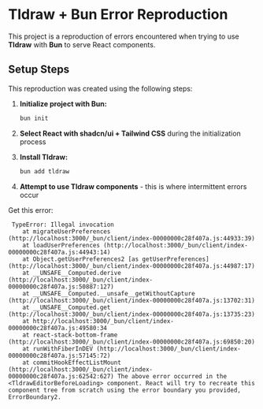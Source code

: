 # Tldraw + Bun Error Reproduction

This project is a reproduction of errors encountered when trying to use **Tldraw** with **Bun** to serve React components.

## Setup Steps

This reproduction was created using the following steps:

1. **Initialize project with Bun:**
   ```bash
   bun init
   ```


2. **Select React with shadcn/ui + Tailwind CSS** during the initialization process

3. **Install Tldraw:**
   ```bash
   bun add tldraw
   ```

4. **Attempt to use Tldraw components** - this is where intermittent errors occur

Get this error:
```
 TypeError: Illegal invocation
    at migrateUserPreferences (http://localhost:3000/_bun/client/index-00000000c28f407a.js:44933:39)
    at loadUserPreferences (http://localhost:3000/_bun/client/index-00000000c28f407a.js:44943:14)
    at Object.getUserPreferences2 [as getUserPreferences] (http://localhost:3000/_bun/client/index-00000000c28f407a.js:44987:17)
    at __UNSAFE__Computed.derive (http://localhost:3000/_bun/client/index-00000000c28f407a.js:50887:127)
    at __UNSAFE__Computed.__unsafe__getWithoutCapture (http://localhost:3000/_bun/client/index-00000000c28f407a.js:13702:31)
    at __UNSAFE__Computed.get (http://localhost:3000/_bun/client/index-00000000c28f407a.js:13735:23)
    at http://localhost:3000/_bun/client/index-00000000c28f407a.js:49580:34
    at react-stack-bottom-frame (http://localhost:3000/_bun/client/index-00000000c28f407a.js:69850:20)
    at runWithFiberInDEV (http://localhost:3000/_bun/client/index-00000000c28f407a.js:57145:72)
    at commitHookEffectListMount (http://localhost:3000/_bun/client/index-00000000c28f407a.js:62542:627) The above error occurred in the <TldrawEditorBeforeLoading> component. React will try to recreate this component tree from scratch using the error boundary you provided, ErrorBoundary2.
```
